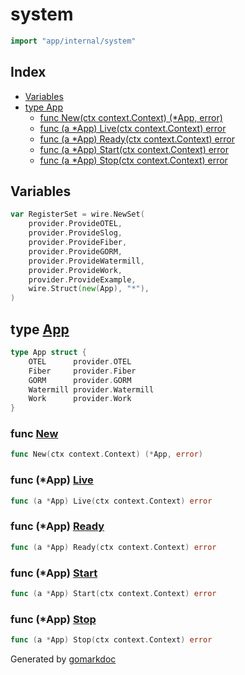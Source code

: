 <!-- Code generated by gomarkdoc. DO NOT EDIT -->

# system

```go
import "app/internal/system"
```

## Index

- [Variables](<#variables>)
- [type App](<#App>)
  - [func New\(ctx context.Context\) \(\*App, error\)](<#New>)
  - [func \(a \*App\) Live\(ctx context.Context\) error](<#App.Live>)
  - [func \(a \*App\) Ready\(ctx context.Context\) error](<#App.Ready>)
  - [func \(a \*App\) Start\(ctx context.Context\) error](<#App.Start>)
  - [func \(a \*App\) Stop\(ctx context.Context\) error](<#App.Stop>)


## Variables

<a name="RegisterSet"></a>

```go
var RegisterSet = wire.NewSet(
    provider.ProvideOTEL,
    provider.ProvideSlog,
    provider.ProvideFiber,
    provider.ProvideGORM,
    provider.ProvideWatermill,
    provider.ProvideWork,
    provider.ProvideExample,
    wire.Struct(new(App), "*"),
)
```

<a name="App"></a>
## type [App](<https://github.com/Arsfiqball/storm/blob/master/internal/system/app.go#L22-L28>)



```go
type App struct {
    OTEL      provider.OTEL
    Fiber     provider.Fiber
    GORM      provider.GORM
    Watermill provider.Watermill
    Work      provider.Work
}
```

<a name="New"></a>
### func [New](<https://github.com/Arsfiqball/storm/blob/master/internal/system/wire_gen.go#L16>)

```go
func New(ctx context.Context) (*App, error)
```



<a name="App.Live"></a>
### func \(\*App\) [Live](<https://github.com/Arsfiqball/storm/blob/master/internal/system/app.go#L55>)

```go
func (a *App) Live(ctx context.Context) error
```



<a name="App.Ready"></a>
### func \(\*App\) [Ready](<https://github.com/Arsfiqball/storm/blob/master/internal/system/app.go#L59>)

```go
func (a *App) Ready(ctx context.Context) error
```



<a name="App.Start"></a>
### func \(\*App\) [Start](<https://github.com/Arsfiqball/storm/blob/master/internal/system/app.go#L30>)

```go
func (a *App) Start(ctx context.Context) error
```



<a name="App.Stop"></a>
### func \(\*App\) [Stop](<https://github.com/Arsfiqball/storm/blob/master/internal/system/app.go#L42>)

```go
func (a *App) Stop(ctx context.Context) error
```



Generated by [gomarkdoc](<https://github.com/princjef/gomarkdoc>)
